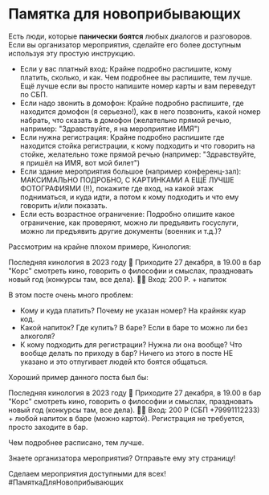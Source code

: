 # Памятка для новоприбывающих

Есть люди, которые **панически боятся** любых диалогов и разговоров. Если вы организатор мероприятия, сделайте его более доступным используя эту простую инструкцию.


- Если у вас платный вход: Крайне подробно распишите, кому платить, сколько, и как. Чем подробнее вы распишите, тем лучше. Ещё лучше если вы просто напишите номер карты и вам переведут по СБП.
- Если надо звонить в домофон: Крайне подробно распишите, где находится домофон (я серьезно!), как в него позвонить, какой номер набрать, что сказать в домофон (желательно прямой речью, например: "Здравствуйте, я на мероприятие ИМЯ")
- Если нужна регистрация: Крайне подробно распишите где находится стойка регистрации,  к кому подходить и что говорить на стойке, желательно тоже прямой речью (например: "Здравствуйте, я пришёл на ИМЯ, вот мой билет")
- Если здание мероприятия большое (например конференц-зал): МАКСИМАЛЬНО ПОДРОБНО, С КАРТИНКАМИ А ЕЩЁ ЛУЧШЕ ФОТОГРАФИЯМИ (!!), покажите где вход, на какой этаж подниматься, и куда идти, а потом к кому подходить и что ему говорить и/или показать.
- Если есть возрастное ограничение: Подробно опишите какое ограничение, как проверяют, можно ли предъявить госуслуги, можно ли предъявить другие документы (военник и т.д.)?

Рассмотрим на крайне плохом примере, Кинология:

Последняя кинология в 2023 году 🌲 Приходите 27 декабря, в 19.00 в бар "Корс" смотреть кино, говорить о философии и смыслах, праздновать новый год (конкурсы там, все дела). 🙂🙃
Вход: 200 Р. + напиток

В этом посте очень много проблем:
- Кому и куда платить? Почему не указан номер? На крайняк куар код.
- Какой напиток? Где купить? В баре? Если в баре то можно ли без алкоголя?
- К кому подходить для регистрации? Нужна ли она вообще? Что вообще делать по приходу в бар? Ничего из этого в посте НЕ указано и это отпугивает людей кто боятся общаться.

Хороший пример данного поста был бы:

Последняя кинология в 2023 году 🌲 Приходите 27 декабря, в 19.00 в бар "Корс" смотреть кино, говорить о философии и смыслах, праздновать новый год (конкурсы там, все дела). 🙂🙃
Вход: 200 Р (СБП +79991112233) + любой напиток в баре (можно картой). Регистрация не требуется, просто заходите в бар.

Чем подробнее расписано, тем лучше.

Знаете организатора мероприятия? Отправьте ему эту страницу!

Сделаем мероприятия доступными для всех!
#ПамяткаДляНовоприбывающих
